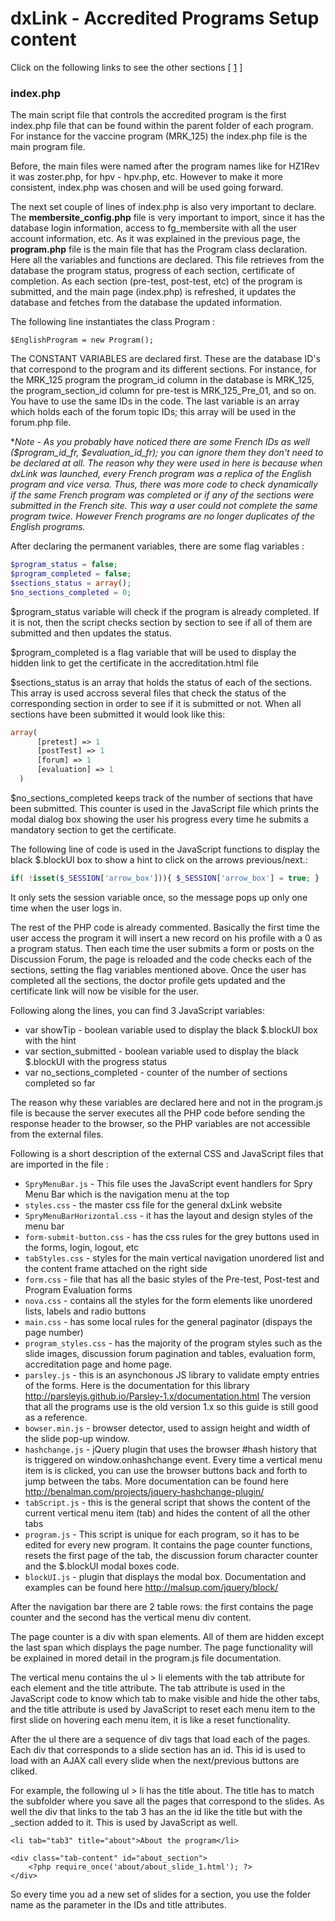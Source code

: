 # dxLink - Accredited Programs Setup content

Click on the following links to see the other sections [ [1](programs.md) ]

### index.php

The main script file that controls the accredited program is the first index.php file that can be found within the parent folder of each program. 
For instance for the vaccine program (MRK_125) the index.php file is the main program file. 

Before, the main files were named after the program names like for HZ1Rev it was zoster.php, for hpv - hpv.php, etc. However to make it more consistent, index.php was chosen and will be used going forward. 

The next set couple of lines of index.php is also very important to declare. The __membersite_config.php__ file is very important to import, since it has the database login information, access to fg_membersite with all the user account information, etc.
As it was explained in the previous page, the __program.php__ file is the main file that has the Program class declaration. Here all the variables and functions are declared. This file retrieves from the database the program status, progress of each section, certificate of completion. As each section (pre-test, post-test, etc) of the program is submitted, and the main page (index.php) is refreshed, it updates the database and fetches from the database the updated information.

The following line instantiates the class Program :

```
$EnglishProgram = new Program();
```

The CONSTANT VARIABLES are declared first. These are the database ID's that correspond to the program and its different sections. For instance, for the MRK_125 program the program_id column in the database is MRK_125, the program_section_id column for pre-test is MRK_125_Pre_01, and so on. You have to use the same IDs in the code. The last variable is an array which holds each of the forum topic IDs; this array will be used in the forum.php file.

**Note - As you probably have noticed there are some French IDs as well ($program_id_fr, $evaluation_id_fr); you can ignore them they don't need to be declared at all. The reason why they were used in here is because when dxLink was launched, every French program was a replica of the English program and vice versa. Thus, there was more code to check dynamically if the same French program was completed or if any of the sections were submitted in the French site. This way a user could not complete the same program twice. However French programs are no longer duplicates of the English programs.*


After declaring the permanent variables, there are some flag variables :

```php
$program_status = false;     
$program_completed = false;   
$sections_status = array();
$no_sections_completed = 0;
```

$program_status variable will check if the program is already completed. If it is not, then the script checks section by section to see if all of them are submitted and then updates the status.

$program_completed is a flag variable that will be used to display the hidden link to get the certificate in the accreditation.html file

$sections_status is an array that holds the status of each of the sections. This array is used accross several files that check the status of the corresponding section in order to see if it is submitted or not. When all sections have been submitted it would look like this:

```php
array(
      [pretest] => 1
      [postTest] => 1
      [forum] => 1
      [evaluation] => 1
  )
```

$no_sections_completed keeps track of the number of sections that have been submitted. This counter is used in the JavaScript file which prints the modal dialog box showing the user his progress every time he submits a mandatory section to get the certificate.

The following line of code is used in the JavaScript functions to display the black $.blockUI box to show a hint to click on the arrows previous/next.:

```php
if( !isset($_SESSION['arrow_box'])){ $_SESSION['arrow_box'] = true; }
```

It only sets the session variable once, so the message pops up only one time when the user logs in.

The rest of the PHP code is already commented. Basically the first time the user access the program it will insert a new record on his profile with a 0 as a program status. Then each time the user submits a form or posts on the Discussion Forum, the page is reloaded and the code checks each of the sections, setting the flag variables mentioned above. Once the user has completed all the sections, the doctor profile gets updated and the certificate link will now be visible for the user.

Following along the lines, you can find 3 JavaScript variables: 
* var showTip - boolean variable used to display the black $.blockUI box with the hint
* var section_submitted - boolean variable used to display the black $.blockUI with the progress status
* var no_sections_completed - counter of the number of sections completed so far

The reason why these variables are declared here and not in the program.js file is because the server executes all the PHP code before sending the response header to the browser, so the PHP variables are not accessible from the external files.

Following is a short description of the external CSS and JavaScript files that are imported in the file :

- `SpryMenuBar.js` - This file uses the JavaScript event handlers for Spry Menu Bar which is the navigation menu at the top
- `styles.css` - the master css file for the general dxLink website
- `SpryMenuBarHorizontal.css` - it has the layout and design styles of the menu bar
- `form-submit-button.css` - has the css rules for the grey buttons used in the forms, login, logout, etc
- `tabStyles.css` - styles for the main vertical navigation unordered list and the content frame attached on the right side
- `form.css` - file that has all the basic styles of the Pre-test, Post-test and Program Evaluation forms
- `nova.css` - contains all the styles for the form elements like unordered lists, labels and radio buttons
- `main.css` - has some local rules for the general paginator (dispays the page number)
- `program_styles.css` - has the majority of the program styles such as the slide images, discussion forum pagination and tables, evaluation form, accreditation page and home page. 
- `parsley.js` - this is an asynchonous JS library to validate empty entries of the forms. Here is the documentation for this library http://parsleyjs.github.io/Parsley-1.x/documentation.html
The version that all the programs use is the old version 1.x so this guide is still good as a reference.
- `bowser.min.js` - browser detector, used to assign height and width of the slide pop-up window.
- `hashchange.js` - jQuery plugin that uses the browser #hash history that is triggered on window.onhashchange event. Every time a vertical menu item is is clicked, you can use the browser buttons back and forth to jump between the tabs. More documentation can be found here http://benalman.com/projects/jquery-hashchange-plugin/
- `tabScript.js` - this is the general script that shows the content of the current vertical menu item (tab) and hides the content of all the other tabs
- `program.js` - This script is unique for each program, so it has to be edited for every new program. It contains the page counter functions, resets the first page of the tab, the discussion forum character counter and the $.blockUI modal boxes code.
- `blockUI.js` - plugin that displays the modal box. Documentation and examples can be found here http://malsup.com/jquery/block/

After the navigation bar there are 2 table rows: the first contains the page counter and the second has the vertical menu div content.

The page counter is a div with span elements. All of them are hidden except the last span which displays the page number. The page functionality will be explained in mored detail in the program.js file documentation.

The vertical menu contains the ul > li elements with the tab attribute for each element and the title attribute. The tab attribute is used in the JavaScript code to know which tab to make visible and hide the other tabs, and the title attribute is used by JavaScript to reset each menu item to the first slide on hovering each menu item, it is like a reset functionality.

After the ul there are a sequence of div tags that load each of the pages. Each div that corresponds to a slide section has an id. This id is used to load with an AJAX call every slide when the next/previous buttons are cliked.

For example, the following ul > li has the title about. The title has to match the subfolder where you save all the pages that correspond to the slides.
As well the div that links to the tab 3 has an the id like the title but with the _section added to it. This is used by JavaScript as well.
```
<li tab="tab3" title="about">About the program</li>
```
```
<div class="tab-content" id="about_section">
    <?php require_once('about/about_slide_1.html'); ?>
</div>    
```
So every time you ad a new set of slides for a section, you use the folder name as the parameter in the IDs and title attributes.